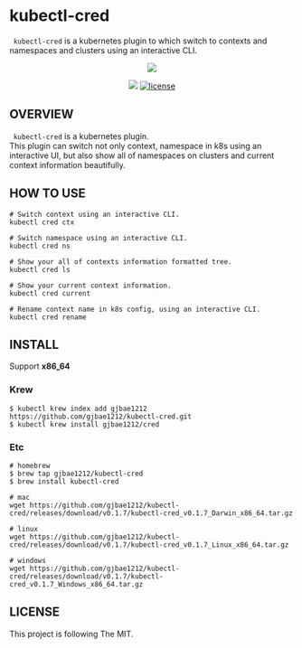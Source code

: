 # kubectl-cred

``` kubectl-cred``` is a kubernetes plugin to which switch to contexts and namespaces and clusters using an interactive CLI.  
<p align="center">
<img src="https://storage.googleapis.com/gjbae1212-asset/kubectl-cred/kubectl-cred.gif"/>
</p>  
  
<p align="center">
<a href="https://hits.seeyoufarm.com"><img src="https://hits.seeyoufarm.com/api/count/incr/badge.svg?url=https%3A%2F%2Fgithub.com%2Fgjbae1212%2Fkubectl-cred&count_bg=%2379C83D&title_bg=%237F7F7F&icon=kubernetes.svg&icon_color=%23015894&title=k8s-plugin&edge_flat=false"/></a>
<a href="/LICENSE"><img src="https://img.shields.io/badge/license-MIT-GREEN.svg" alt="license" /></a>
</p>

## OVERVIEW
``` kubectl-cred``` is a kubernetes plugin.  
This plugin can switch not only context, namespace in k8s using an interactive UI, but also show all of namespaces on clusters and current context information beautifully.

## HOW TO USE
```
# Switch context using an interactive CLI.
kubectl cred ctx

# Switch namespace using an interactive CLI.
kubectl cred ns

# Show your all of contexts information formatted tree.
kubectl cred ls

# Show your current context information.
kubectl cred current

# Rename context name in k8s config, using an interactive CLI.
kubectl cred rename
```  


## INSTALL
Support **x86_64**

### Krew
```
$ kubectl krew index add gjbae1212 https://github.com/gjbae1212/kubectl-cred.git
$ kubectl krew install gjbae1212/cred
```

### Etc
```
# homebrew
$ brew tap gjbae1212/kubectl-cred
$ brew install kubectl-cred

# mac 
wget https://github.com/gjbae1212/kubectl-cred/releases/download/v0.1.7/kubectl-cred_v0.1.7_Darwin_x86_64.tar.gz

# linux
wget https://github.com/gjbae1212/kubectl-cred/releases/download/v0.1.7/kubectl-cred_v0.1.7_Linux_x86_64.tar.gz

# windows
wget https://github.com/gjbae1212/kubectl-cred/releases/download/v0.1.7/kubectl-cred_v0.1.7_Windows_x86_64.tar.gz
```

## LICENSE
This project is following The MIT.
